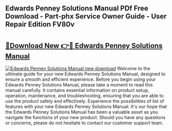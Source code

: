 ## Edwards Penney Solutions Manual PDf Free Download - Part-phx Service Owner Guide - User Repair Edition FV80v

# <h2><a href="http://bc5895.oget.top/?id=Edwards+Penney+Solutions+Manual">🔗Download New 👉🔴 Edwards Penney Solutions Manual</a></h2>

[![Edwards Penney Solutions Manual new download](https://i.imgur.com/5g1atiW.png)](http://bc5895.oget.top/?id=Edwards+Penney+Solutions+Manual)
Welcome to the ultimate guide for your new Edwards Penney Solutions Manual, designed to ensure a smooth and efficient experience. Before you begin using your Edwards Penney Solutions Manual, please take a moment to read this manual carefully. It contains essential information on product setup, operation, maintenance, and troubleshooting, ensuring that you are able to use the product safely and effectively. Experience the possibilities of list of features with your new Edwards Penney Solutions Manual. It's our hope that the Edwards Penney Solutions Manual has been a valuable asset as you navigate the functions of your new product. Should you have any questions or concerns, please do not hesitate to contact our customer support team.
